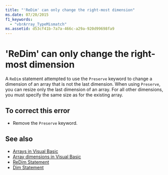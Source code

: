 ```yaml
---
title: "'ReDim' can only change the right-most dimension"
ms.date: 07/20/2015
f1_keywords: 
  - "vbrArray_TypeMismatch"
ms.assetid: d53cf41b-7a7a-466c-a29a-920d99698fa9
---
```

# 'ReDim' can only change the right-most dimension
A `ReDim` statement attempted to use the `Preserve` keyword to change a dimension of an array that is not the last dimension. When using `Preserve`, you can resize only the last dimension of an array. For all other dimensions, you must specify the same size as for the existing array.  
  
## To correct this error  
  
- Remove the `Preserve` keyword.  
  
## See also

- [Arrays in Visual Basic](../programming-guide/language-features/arrays/index.md)
- [Array dimensions in Visual Basic](../programming-guide/language-features/arrays/array-dimensions.md)
- [ReDim Statement](../../visual-basic/language-reference/statements/redim-statement.md)
- [Dim Statement](../../visual-basic/language-reference/statements/dim-statement.md)
